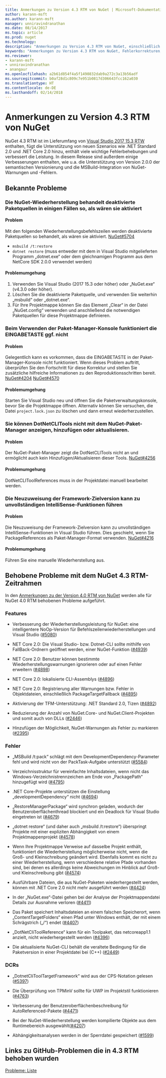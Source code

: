 ```yaml
---
title: Anmerkungen zu Version 4.3 RTM von NuGet | Microsoft-Dokumentation
author: karann-msft
ms.author: karann-msft
manager: unniravindranathan
ms.date: 08/14/2017
ms.topic: article
ms.prod: nuget
ms.technology: 
description: "Anmerkungen zu Version 4.3 RTM von NuGet, einschließlich bekannter Fehler, Fehlerkorrekturen, hinzugefügter Funktionen und DCRs."
keywords: "Anmerkungen zu Version 4.3 RTM von NuGet, Fehlerkorrekturen, bekannte Fehler, hinzugefügte Funktionen, DCRs"
ms.reviewer:
- karann-msft
- unniravindranathan
- anangaur
ms.openlocfilehash: a2b61d854f4a5f1490832dab9a272c3a13b56adf
ms.sourcegitcommit: b0af28d1c809c7e951b0817d306643fcc162a030
ms.translationtype: HT
ms.contentlocale: de-DE
ms.lasthandoff: 02/14/2018
---
```

# <a name="nuget-43-rtm-release-notes"></a>Anmerkungen zu Version 4.3 RTM von NuGet

NuGet 4.3 RTM ist im Lieferumfang von [Visual Studio 2017 15.3 RTW](https://www.visualstudio.com/news/releasenotes/vs2017-relnotes) enthalten, fügt die Unterstützung von neuen Szenarios wie .NET Standard 2.0 und .NET Core 2.0 hinzu, enthält viele wichtige Fehlerbehebungen und verbessert die Leistung. In diesem Release sind außerdem einige Verbesserungen enthalten, wie u.a. die Unterstützung von Version 2.0.0 der semantischen Versionierung und die MSBuild-Integration von NuGet-Warnungen und -Fehlern.

## <a name="known-issues"></a>Bekannte Probleme

### <a name="nuget-restore-may-treat-disabled-package-sources-as-enabled-in-some-cases"></a>Die NuGet-Wiederherstellung behandelt deaktivierte Paketquellen in einigen Fällen so, als wären sie aktiviert

#### <a name="issue"></a>Problem

Mit den folgenden Wiederherstellungsbefehlszeilen werden deaktivierte Paketquellen so behandelt, als wären sie aktiviert. [NuGet#5704](https://github.com/NuGet/Home/issues/5704)
- `msbuild /t:restore`
- `dotnet restore` (muss entweder mit dem in Visual Studio mitgelieferten Programm „dotnet.exe“ oder dem gleichnamigen Programm aus dem NetCore SDK 2.0.0 verwendet werden)

#### <a name="workaround"></a>Problemumgehung

1. Verwenden Sie Visual Studio (2017 15.3 oder höher) oder „NuGet.exe“ (v4.3.0 oder höher).
1. Löschen Sie die deaktivierte Paketquelle, und verwenden Sie weiterhin „msbuild“ oder „dotnet.exe“.
1. Für Ihre Projektmappe können Sie das Element „Clear“ in der Datei „NuGet.config“ verwenden und anschließend die notwendigen Paketquellen für diese Projektmappe definieren.

### <a name="while-using-package-manager-console-enter-key-may-not-work"></a>Beim Verwenden der Paket-Manager-Konsole funktioniert die EINGABETASTE ggf. nicht

#### <a name="issue"></a>Problem

Gelegentlich kann es vorkommen, dass die EINGABETASTE in der Paket-Manager-Konsole nicht funktioniert. Wenn dieses Problem auftritt, überprüfen Sie den Fortschritt für diese Korrektur und stellen Sie zusätzliche hilfreiche Informationen zu den Reproduktionsschritten bereit. [NuGet#4204](https://github.com/NuGet/Home/issues/4204) [NuGet#4570](https://github.com/NuGet/Home/issues/4570)

#### <a name="workaround"></a>Problemumgehung

Starten Sie Visual Studio neu und öffnen Sie die Paketverwaltungskonsole, bevor Sie die Projektmappe öffnen. Alternativ können Sie versuchen, die Datei `project.lock.json` zu löschen und dann erneut wiederherzustellen.

### <a name="you-are-unable-to-view-add-or-update-dotnetclitools-using-nuget-package-manager"></a>Sie können DotNetCLITools nicht mit dem NuGet-Paket-Manager anzeigen, hinzufügen oder aktualisieren.

#### <a name="issue"></a>Problem

Der NuGet-Paket-Manager zeigt die DotNetCLITools nicht an und ermöglicht auch kein Hinzufügen/Aktualisieren dieser Tools. [NuGet#4256](https://github.com/NuGet/Home/issues/4256)

#### <a name="workaround"></a>Problemumgehung

DotNetCLIToolReferences muss in der Projektdatei manuell bearbeitet werden.

### <a name="retargeting-target-framework-version-may-lead-to-incomplete-intellisense"></a>Die Neuzuweisung der Framework-Zielversion kann zu unvollständigen IntelliSense-Funktionen führen

#### <a name="issue"></a>Problem

Die Neuzuweisung der Framework-Zielversion kann zu unvollständigen IntelliSense-Funktionen in Visual Studio führen. Dies geschieht, wenn Sie PackageReferences als Paket-Manager-Format verwenden. [NuGet#4216](https://github.com/NuGet/Home/issues/4216)

#### <a name="workaround"></a>Problemumgehung

Führen Sie eine manuelle Wiederherstellung aus.

## <a name="issues-fixed-in-nuget-43-rtm-timeframe"></a>Behobene Probleme mit dem NuGet 4.3 RTM-Zeitrahmen

In den [Anmerkungen zu der Version 4.0 RTM von NuGet](../release-notes/nuget-4.0-RTM.md) werden alle für NuGet 4.0 RTM behobenen Probleme aufgeführt.

### <a name="features"></a>Features

- Verbesserung der Wiederherstellungsleistung für NuGet: eine intelligentere NoOp-Version für Befehlszeilenwiederherstellungen und Visual Studio ([#5080](https://github.com/NuGet/Home/issues/5080))

- NET Core 2.0: Die Visual Studio- bzw. Dotnet-CLI sollte mithilfe von FallBack-Ordnern geöffnet werden, einer NuGet-Funktion ([#4939](https://github.com/NuGet/Home/issues/4939))

- NET Core 2.0: Benutzer können bestimmte Wiederherstellungswarnungen ignorieren oder auf einen Fehler erweitern ([#4898](https://github.com/NuGet/Home/issues/4898))

- NET Core 2.0: lokalisierte CLI-Assemblys ([#4896](https://github.com/NuGet/Home/issues/4896))

- NET Core 2.0: Registrierung aller Warnungen bzw. Fehler in Objektdateien, einschließlich PackageTargetFallback ([#4895](https://github.com/NuGet/Home/issues/4895))

- Aktivierung der TFM-Unterstützung: .NET Standard 2.0, Tizen ([#4892](https://github.com/NuGet/Home/issues/4892))

- Reduzierung der Anzahl von NuGet.Core- und NuGet.Client-Projekten und somit auch von DLLs ([#2446](https://github.com/NuGet/Home/issues/2446))

- Hinzufügen der Möglichkeit, NuGet-Warnungen als Fehler zu markieren ([#2395](https://github.com/NuGet/Home/issues/2395))

### <a name="bugs"></a>Fehler

- „MSBuild /t:pack“ schlägt mit dem DevelopmentDependency-Parameter fehl und wird nicht von der PackTask-Aufgabe unterstützt ([#5584](https://github.com/NuGet/Home/issues/5584))

- Verzeichnisstruktur für vereinfachte Inhaltsdateien, wenn nicht das Windows-Verzeichnistrennzeichen am Ende von „PackagePath“ hinzugefügt wird ([#4795](https://github.com/NuGet/Home/issues/4795))

- .NET Core-Projekte unterstützen die Einstellung „developmentDependency“ nicht ([#4694](https://github.com/NuGet/Home/issues/4694))

- „RestoreManagerPackage“ wird synchron geladen, wodurch der Benutzeroberflächenthread blockiert und ein Deadlock für Visual Studio eingetreten ist ([#4679](https://github.com/NuGet/Home/issues/4679))

- „dotnet restore“ (und daher auch „msbuild /t:restore“) überspringt Projekte mit einer expliziten Abhängigkeit von einem Projektmappenprojekt ([#4578](https://github.com/NuGet/Home/issues/4578))

- Wenn Ihre Projektmappe Verweise auf dasselbe Projekt enthält, funktioniert die Wiederherstellung möglicherweise nicht, wenn die Groß- und Kleinschreibung geändert wird. Ebenfalls kommt es nicht zu einer Wiederherstellung, wenn verschiedene relative Pfade vorhanden sind, bei denen es allerdings keine Abweichungen im Hinblick auf Groß- und Kleinschreibung gibt ([#4574](https://github.com/NuGet/Home/issues/4574))

- Ausführbare Dateien, die aus NuGet-Paketen wiederhergestellt werden, können mit .NET Core 2.0 nicht mehr ausgeführt werden ([#4424](https://github.com/NuGet/Home/issues/4424))

- In der „NuGet.exe“-Datei gehen bei der Analyse der Projektmappendatei Details zur Ausnahme verloren ([#4411](https://github.com/NuGet/Home/issues/4411))

- Das Paket speichert Inhaltsdateien an einem falschen Speicherort, wenn „ContentTargetFolders“ einen Pfad unter Windows enthält, der mit einem Schrägstrich („/“) endet ([#4407](https://github.com/NuGet/Home/issues/4407))

- „DotNetCliToolReference“ kann für ein Toolpaket, das netcoreapp1.1 anzielt, nicht wiederhergestellt werden ([#4396](https://github.com/NuGet/Home/issues/4396))

- Die aktualisierte NuGet-CLI behält die veraltete Bedingung für die Paketversion in einer Projektdatei bei (C++) ([#2449](https://github.com/NuGet/Home/issues/2449))

### <a name="dcrs"></a>DCRs

- „DotnetCliToolTargetFramework“ wird aus der CPS-Notation gelesen ([#5397](https://github.com/NuGet/Home/issues/5397))

- Die Überprüfung von TPMinV sollte für UWP im Projektstil funktionieren ([#4763](https://github.com/NuGet/Home/issues/4763))

- Verbesserung der Benutzeroberflächenbeschreibung für AutoReferenced-Pakete ([#4471](https://github.com/NuGet/Home/issues/4471))

- Bei der NuGet-Wiederherstellung werden kompilierte Objekte aus dem Runtimebereich ausgewählt([#4207](https://github.com/NuGet/Home/issues/4207))

- Abhängigkeitsanalysen werden in der Sperrdatei gespeichert ([#1599](https://github.com/NuGet/Home/issues/1599))

## <a name="links-to-github-issues-fixed-in-43-rtm"></a>Links zu GitHub-Problemen die in 4.3 RTM behoben wurden

[Probleme: Liste](https://github.com/NuGet/Home/issues?q=is%3Aissue+is%3Aclosed+milestone%3A%224.3")
